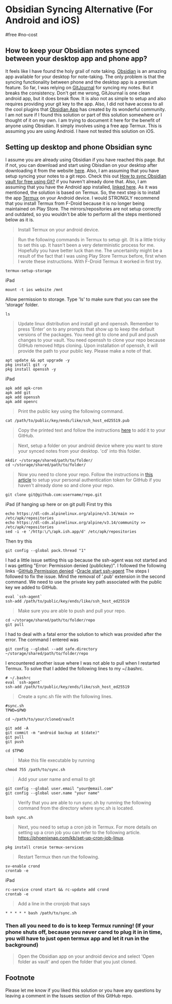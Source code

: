 # Obsidian Syncing Alternative (For Android and iOS)
#free #no-cost

## How to keep your Obsidian notes synced between your desktop app and phone app?

It feels like I have found the holy grail of note taking. [Obsidian](https://obsidian.md) is an amazing app available for your desktop for note-taking. The only problem is that the syncing functionality between phone and the desktop app is a premium feature. So far, I was relying on [GitJournal](https://gitjournal.io/) for syncing my notes. But it breaks the consistency. Don't get me wrong, GitJournal is one clean android app, but it does break flow. It is also not as simple to setup and also requires providing your git key to the app. Also, I did not have access to all the cool plugins that [Obsidian App](https://obsidian.md/mobile) has created by its wonderful community. I am not sure if I found this solution or part of this solution somewhere or I thought of it on my own. I am trying to document it here for the benefit of anyone using Obsidian. It simply involves using a free app Termux. This is assuming you are using Android. I have not tested this solution on iOS.

## Setting up desktop and phone Obsidian sync

I assume you are already using Obsidian if you have reached this page. But if not, you can download and start using Obisdian on your desktop after downloading it from the website [here](https://obsidian.md). Also, I am assuming that you have setup syncing your notes to a git repo. Check this out [How to sync Obsidian vault for free using Git?](https://desktopofsamuel.com/how-to-sync-obsidian-vault-for-free-using-git/) if you haven't already done that. Also, I am assuming that you have the Android app installed, [linked here](https://play.google.com/store/apps/details?id=md.obsidian). As it was mentioned, the solution is based on Termux. So, the next step is to install the app [Termux](https://f-droid.org/packages/com.termux/) on your Android device. I would STRONGLY recommend that you install Termux from F-Droid because it is no longer being maintained on Play Store. The mirrors/repositories are not setup correctly and outdated, so you wouldn't be able to perform all the steps mentioned below as it is.

> Install Termux on your android device.

> Run the following commands in Termux to setup git. (It is a little tricky to set this up. It hasn't been a very deterministic process for me. Hopefully you have better luck than me. The uncertainity might be a result of the fact that I was using Play Store Termux before, first when I wrote these instructions. With F-Droid Termux it worked in first try.  

``` 
termux-setup-storage
```

iPad
```
mount -t ios website /mnt
```
Allow permission to storage. Type 'ls' to make sure that you can see the 'storage' folder. 
```
ls
```
>Update linux distribution and install git and openssh. Remember to press 'Enter' on to any prompts that show up to keep the default versions of the packages.
You need git to clone and pull and push changes to your vault. You need openssh to clone your repo because GitHub removed https cloning. Upon installation of openssh, it will provide the path to your public key. Please make a note of that.
```
apt update && apt upgrade -y
pkg install git -y
pkg install openssh -y
```

iPad
```
apk add apk-cron
apk add git
apk add openssh
apk add openrc
```
>Print the public key using the following command.
```
cat /path/to/public/key/ends/like/ssh_host_ed25519.pub
```
>Copy the printed text and follow the instructions [here](https://docs.github.com/en/authentication/connecting-to-github-with-ssh/adding-a-new-ssh-key-to-your-github-account#adding-a-new-ssh-key-to-your-account) to add it to your GitHub.

>Next, setup a folder on your android device where you want to store your synced notes from your desktop. 'cd' into this folder.
 
```
mkdir ~/storage/shared/path/to/folder/
cd ~/storage/shared/path/to/folder/
```

> Now you need to clone your repo. Follow the instructions in [this article](https://docs.github.com/en/authentication/keeping-your-account-and-data-secure/creating-a-personal-access-token) to setup your personal authentication token for GitHub if you haven't already done so and clone your repo.

```
git clone git@github.com:username/repo.git
```

iPad (if hanging up here or on git pull)
First try this
```
echo https://dl-cdn.alpinelinux.org/alpine/v3.14/main >> /etc/apk/repositories
echo https://dl-cdn.alpinelinux.org/alpine/v3.14/community >> /etc/apk/repositories
sed -i -e '/http:\/\/apk.ish.app/d' /etc/apk/repositories 
```
Then try this
```
git config --global pack.thread "1"
```

I had a little issue setting this up because the ssh-agent was not started and I was getting "Error: Permission denied (publickey)". I followed the following links 
-[GitHub Permission denied](https://docs.github.com/en/authentication/troubleshooting-ssh/error-permission-denied-publickey)
-[Oracle start ssh-agent](https://docs.oracle.com/cd/E19118-01/n1.sprovsys51/819-1655/egcor/index.html)
The steps I followed to fix the issue. Mind the removal of '.pub' extension in the second command. We need to use the private key path associated with the public key we added to GitHub. 
```
eval `ssh-agent`
ssh-add /path/to/public/key/ends/like/ssh_host_ed25519
```

> Make sure you are able to push and pull your repo. 
```
cd ~/storage/shared/path/to/folder/repo
git pull
```
I had to deal with a fatal error the solution to which was provided after the error. The command I entered was
```
git config --global --add safe.directory ~/storage/shared/path/to/folder/repo
```
I encountered another issue where I was not able to pull when I restarted Termux. To solve that I added the following lines to my ~/.bashrc.
```
# ~/.bashrc
eval `ssh-agent`
ssh-add /path/to/public/key/ends/like/ssh_host_ed25519
```

> Create a sync.sh file with the following lines.


```
#sync.sh
TPWD=$PWD

cd ~/path/to/your/cloned/vault

git add -A
git commit -m "android backup at $(date)"
git pull
git push

cd $TPWD
```

> Make this file executable by running

``` chmod 755 /path/to/sync.sh ```

> Add your user name and email to git
```
git config --global user.email "your@email.com"
git config --global user.name "your name"
```

> Verify that you are able to run sync.sh by running the following command from the directory where sync.sh is located.
```
bash sync.sh
```

> Next, you need to setup a cron job in Termux. For more details on setting up a cron job you can refer to the following article. https://phoenixnap.com/kb/set-up-cron-job-linux.

```
pkg install cronie termux-services
```

> Restart Termux then run the following.

```
sv-enable crond
crontab -e 
```

iPad
```
rc-service crond start && rc-update add crond
crontab -e
```

> Add a line in the cronjob that says
 
```
* * * * * bash /path/to/sync.sh
```

### Then all you need to do is to keep Termux running! (If your phone shuts off, because you never cared to plug it in in time, you will have to just open termux app and let it run in the background)

> Open the Obsidian app on your android device and select 'Open folder as vault' and open the folder that you just cloned.
 
## Footnote

Please let me know if you liked this solution or you have any questions by leaving a comment in the Issues section of this GitHub repo. 
